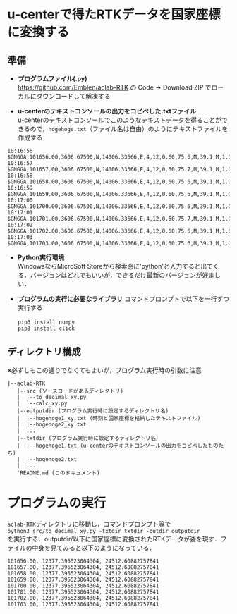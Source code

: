# u-centerで得たRTKデータを国家座標に変換する

## 準備
- **プログラムファイル(.py)**  
  https://github.com/Emblen/aclab-RTK の Code -> Download ZIP でローカルにダウンロードして解凍する
  
- **u-centerのテキストコンソールの出力をコピペした.txtファイル**  
u-centerのテキストコンソールでこのようなテキストデータを得ることができるので，`hogehoge.txt`（ファイル名は自由）のようにテキストファイルを作成する
```
10:16:56  $GNGGA,101656.00,3606.67500,N,14006.33666,E,4,12,0.60,75.6,M,39.1,M,1.0,0004*55
10:16:57  $GNGGA,101657.00,3606.67500,N,14006.33666,E,4,12,0.60,75.7,M,39.1,M,1.0,0004*56
10:16:58  $GNGGA,101658.00,3606.67500,N,14006.33666,E,4,12,0.60,75.6,M,39.1,M,1.0,0004*59
10:16:59  $GNGGA,101659.00,3606.67500,N,14006.33666,E,4,12,0.60,75.6,M,39.1,M,1.0,0004*58
10:17:00  $GNGGA,101700.00,3606.67500,N,14006.33666,E,4,12,0.60,75.6,M,39.1,M,1.0,0004*55
10:17:01  $GNGGA,101701.00,3606.67500,N,14006.33666,E,4,12,0.60,75.7,M,39.1,M,1.0,0004*54
10:17:02  $GNGGA,101702.00,3606.67500,N,14006.33666,E,4,12,0.60,75.6,M,39.1,M,1.0,0004*57
10:17:03  $GNGGA,101703.00,3606.67500,N,14006.33666,E,4,12,0.60,75.6,M,39.1,M,1.0,0004*57
```
- **Python実行環境**  
  WindowsならMicroSoft Storeから検索窓に'python'と入力すると出てくる．バージョンはどれでもいいが，できるだけ最新のバージョンが好ましい．
  
- **プログラムの実行に必要なライブラリ** 
  コマンドプロンプトで以下を一行ずつ実行する．
  ```
  pip3 install numpy　　
  pip3 install click
  ```
## ディレクトリ構成
※必ずしもこの通りでなくてもよいが，プログラム実行時の引数に注意
```
|--aclab-RTK
   |--src (ソースコードがあるディレクトリ)
   |  |--to_decimal_xy.py
   |  `--calc_xy.py
   |--outputdir (プログラム実行時に設定するディレクトリ名)
   |  |--hogehoge1_xy.txt (時刻と国家座標を格納したテキストファイル)
   |  |--hogehoge2_xy.txt
   |  ...
   |--txtdir (プログラム実行時に設定するディレクトリ名）
   |  |--hogehoge1.txt (u-centerのテキストコンソールの出力をコピペしたものたち)
   |  |--hogehoge2.txt
   |  ...
   `README.md (このドキュメント)
```
# プログラムの実行
`aclab-RTK`ディレクトリに移動し，コマンドプロンプト等で  
`python3 src/to_decimal_xy.py -txtdir txtdir -outdir outputdir`  
を実行する．outputdir/以下に国家座標に変換されたRTKデータが姿を現す．ファイルの中身を見てみると以下のようになっている．
```
101656.00, 12377.395523064304, 24512.60882757841
101657.00, 12377.395523064304, 24512.60882757841
101658.00, 12377.395523064304, 24512.60882757841
101659.00, 12377.395523064304, 24512.60882757841
101700.00, 12377.395523064304, 24512.60882757841
101701.00, 12377.395523064304, 24512.60882757841
101702.00, 12377.395523064304, 24512.60882757841
101703.00, 12377.395523064304, 24512.60882757841
```
